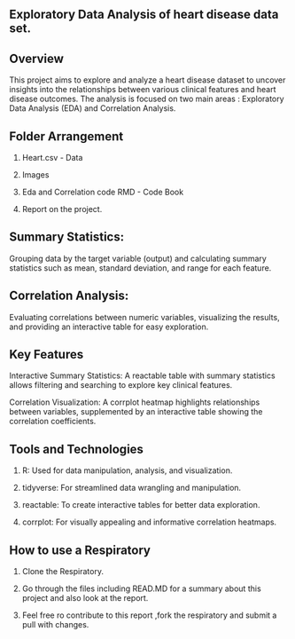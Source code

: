 ## Exploratory Data Analysis of heart disease data set.

## Overview
This project aims to explore and analyze a heart disease dataset to uncover insights into the relationships between various clinical features and heart disease outcomes. 
The analysis is focused on two main areas : Exploratory Data Analysis (EDA) and Correlation Analysis.
## Folder Arrangement
1. Heart.csv - Data
   
2. Images

3. Eda and Correlation code RMD - Code Book

4. Report on the project.

## Summary Statistics: 
Grouping data by the target variable (output) and calculating summary statistics such as mean, standard deviation, and range for each feature.

## Correlation Analysis:
Evaluating correlations between numeric variables, visualizing the results, and providing an interactive table for easy exploration.

## Key Features
Interactive Summary Statistics: A reactable table with summary statistics allows filtering and searching to explore key clinical features.

Correlation Visualization: A corrplot heatmap highlights relationships between variables, supplemented by an interactive table showing the correlation coefficients.

## Tools and Technologies
1. R: Used for data manipulation, analysis, and visualization.

2. tidyverse: For streamlined data wrangling and manipulation.

3. reactable: To create interactive tables for better data exploration.

4. corrplot: For visually appealing and informative correlation heatmaps.

## How to use a Respiratory 
1. Clone the Respiratory.

2. Go through the files including READ.MD for a summary about this project and also look at the report.

3. Feel free ro contribute to this report ,fork the respiratory and submit a pull with changes.
   
